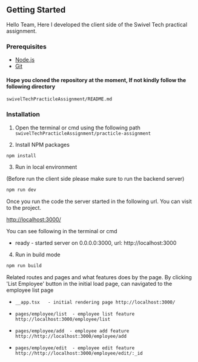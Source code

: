 
## Getting Started

Hello Team, Here I developed the client side of the Swivel Tech practical assignment.

### Prerequisites

- [Node.js](https://nodejs.org/en/)
- [Git](https://git-scm.com/)

#### Hope you cloned the repository at the moment, **If not** kindly follow the following directory

`swivelTechPracticleAssignment/README.md`

### Installation
1. Open the terminal or cmd using the following path
    `swivelTechPracticleAssignment/practicle-assignment`

2. Install NPM packages

```sh
npm install
```

3. Run in local environment

(Before run the client side please make sure to run the backend server)
```sh
npm run dev
```

Once you run the code the server started in the following url. You can visit to the project.

[http://localhost:3000/](http://localhost:3000/)

You can see following in the terminal or cmd
* ready - started server on 0.0.0.0:3000, url: http://localhost:3000


4. Run in build mode

```sh
npm run build
```
Related routes and pages and what features does by the page.
By clicking 'List Employee' button in the initial load page, can navigated to the employee list page
*     __app.tsx   - initial rendering page http://localhost:3000/
*     pages/employee/list  - employee list feature http://localhost:3000/employee/list
*     pages/employee/add  - employee add feature http://http://localhost:3000/employee/add
*     pages/employee/edit  - employee edit feature http://http://localhost:3000/employee/edit/:_id
            